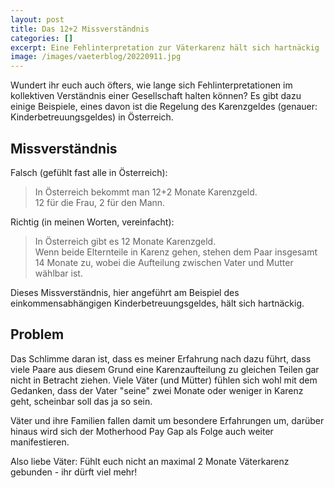 ```yaml
---
layout: post
title: Das 12+2 Missverständnis
categories: []
excerpt: Eine Fehlinterpretation zur Väterkarenz hält sich hartnäckig
image: /images/vaeterblog/20220911.jpg
---
```


Wundert ihr euch auch öfters, wie lange sich Fehlinterpretationen im kollektiven Verständnis einer Gesellschaft halten können?
Es gibt dazu einige Beispiele, eines davon ist die Regelung des Karenzgeldes (genauer: Kinderbetreuungsgeldes) in Österreich.

## Missverständnis

Falsch (gefühlt fast alle in Österreich):

> In Österreich bekommt man 12+2 Monate Karenzgeld. <br>12 für die Frau, 2 für den Mann.

Richtig (in meinen Worten, vereinfacht):

> In Österreich gibt es 12 Monate Karenzgeld. <br>Wenn beide Elternteile in Karenz gehen, stehen dem Paar insgesamt 14 Monate zu, wobei die Aufteilung zwischen Vater und Mutter wählbar ist.

Dieses Missverständnis, hier angeführt am Beispiel des einkommensabhängigen Kinderbetreuungsgeldes, hält sich hartnäckig.

## Problem

Das Schlimme daran ist, dass es meiner Erfahrung nach dazu führt, dass viele Paare aus diesem Grund eine Karenzaufteilung zu gleichen Teilen gar nicht in Betracht ziehen.
Viele Väter (und Mütter) fühlen sich wohl mit dem Gedanken, dass der Vater "seine" zwei Monate oder weniger in Karenz geht, scheinbar soll das ja so sein.

Väter und ihre Familien fallen damit um besondere Erfahrungen um, darüber hinaus wird sich der Motherhood Pay Gap als Folge auch weiter manifestieren.

Also liebe Väter: Fühlt euch nicht an maximal 2 Monate Väterkarenz gebunden - ihr dürft viel mehr!


